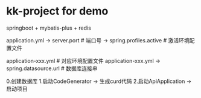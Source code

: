 # kk-project for demo
springboot + mybatis-plus + redis

application.yml -> server.port # 端口号
                -> spring.profiles.active # 激活环境配置文件
                
application-xxx.yml # 对应环境配置文件
application-xxx.yml -> spring.datasource.url # 数据库连接串

0.创建数据库
1.启动CodeGenerator -> 生成curd代码
2.启动ApiApplication -> 启动项目
